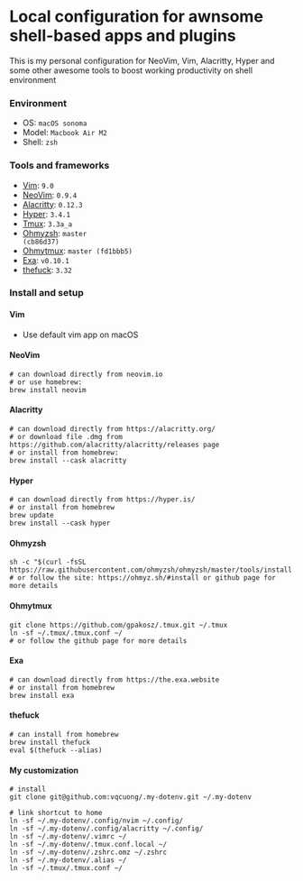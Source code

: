 # Local configuration for awnsome shell-based apps and plugins

This is my personal configuration for NeoVim, Vim, Alacritty, Hyper and some other awesome tools to boost working productivity on shell environment

### Environment

- OS: <code>macOS sonoma</code>
- Model: <code>Macbook Air M2</code>
- Shell: <code>zsh</code>

### Tools and frameworks

- [Vim](https://www.vim.org/): <code>9.0</code>
- [NeoVim](https://neovim.io/): <code>0.9.4</code>
- [Alacritty](https://alacritty.org/): <code>0.12.3</code>
- [Hyper](https://hyper.is/): <code>3.4.1</code>
- [Tmux](https://github.com/tmux/tmux): <code>3.3a_a</code>
- [Ohmyzsh](https://ohmyz.sh/): <code>master (cb86d37)</code>
- [Ohmytmux](https://github.com/gpakosz/.tmux): <code>master (fd1bbb5)</code>
- [Exa](https://the.exa.website/): <code>v0.10.1</code>
- [thefuck](https://github.com/nvbn/thefuck): <code>3.32</code>

### Install and setup

#### Vim

- Use default vim app on macOS

#### NeoVim

```
# can download directly from neovim.io
# or use homebrew:
brew install neovim
```

#### Alacritty

```
# can download directly from https://alacritty.org/
# or download file .dmg from https://github.com/alacritty/alacritty/releases page
# or install from homebrew:
brew install --cask alacritty
```

#### Hyper

```
# can download directly from https://hyper.is/
# or install from homebrew
brew update
brew install --cask hyper
```

#### Ohmyzsh

```
sh -c "$(curl -fsSL https://raw.githubusercontent.com/ohmyzsh/ohmyzsh/master/tools/install.sh)"
# or follow the site: https://ohmyz.sh/#install or github page for more details
```

#### Ohmytmux

```
git clone https://github.com/gpakosz/.tmux.git ~/.tmux
ln -sf ~/.tmux/.tmux.conf ~/
# or follow the github page for more details
```

#### Exa

```
# can download directly from https://the.exa.website
# or install from homebrew
brew install exa
```

#### thefuck

```
# can install from homebrew
brew install thefuck
eval $(thefuck --alias)
```

#### My customization

```
# install
git clone git@github.com:vqcuong/.my-dotenv.git ~/.my-dotenv

# link shortcut to home
ln -sf ~/.my-dotenv/.config/nvim ~/.config/
ln -sf ~/.my-dotenv/.config/alacritty ~/.config/
ln -sf ~/.my-dotenv/.vimrc ~/
ln -sf ~/.my-dotenv/.tmux.conf.local ~/
ln -sf ~/.my-dotenv/.zshrc.omz ~/.zshrc
ln -sf ~/.my-dotenv/.alias ~/
ln -sf ~/.tmux/.tmux.conf ~/
```
